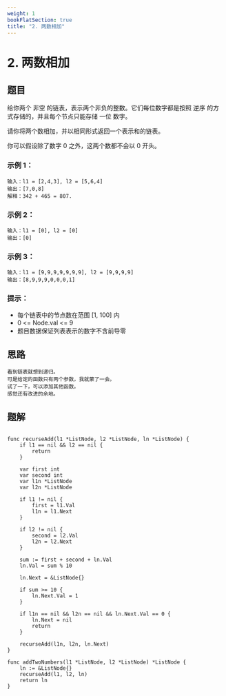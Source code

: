 ```yaml
---
weight: 1
bookFlatSection: true
title: "2. 两数相加"
---
```


# 2. 两数相加

## 题目
给你两个 非空 的链表，表示两个非负的整数。它们每位数字都是按照 逆序 的方式存储的，并且每个节点只能存储 一位 数字。

请你将两个数相加，并以相同形式返回一个表示和的链表。

你可以假设除了数字 0 之外，这两个数都不会以 0 开头。

### 示例 1：
```
输入：l1 = [2,4,3], l2 = [5,6,4]
输出：[7,0,8]
解释：342 + 465 = 807.
```

### 示例 2：
```
输入：l1 = [0], l2 = [0]
输出：[0]
```
### 示例 3：
```
输入：l1 = [9,9,9,9,9,9,9], l2 = [9,9,9,9]
输出：[8,9,9,9,0,0,0,1]
```

### 提示：

* 每个链表中的节点数在范围 [1, 100] 内
* 0 <= Node.val <= 9
* 题目数据保证列表表示的数字不含前导零


## 思路
```
看到链表就想到递归。
可是给定的函数只有两个参数，我就蒙了一会。
试了一下，可以添加其他函数。
感觉还有改进的余地。

```

## 题解
```golang

func recurseAdd(l1 *ListNode, l2 *ListNode, ln *ListNode) {
	if l1 == nil && l2 == nil {
		return
	}

	var first int
	var second int
	var l1n *ListNode
	var l2n *ListNode

	if l1 != nil {
		first = l1.Val
		l1n = l1.Next
	}

	if l2 != nil {
		second = l2.Val
		l2n = l2.Next
	}

	sum := first + second + ln.Val
	ln.Val = sum % 10

	ln.Next = &ListNode{}

	if sum >= 10 {
		ln.Next.Val = 1
	}

	if l1n == nil && l2n == nil && ln.Next.Val == 0 {
		ln.Next = nil
		return
	}

	recurseAdd(l1n, l2n, ln.Next)
}

func addTwoNumbers(l1 *ListNode, l2 *ListNode) *ListNode {
	ln := &ListNode{}
	recurseAdd(l1, l2, ln)
	return ln
}

```

